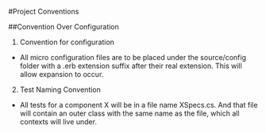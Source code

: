 ﻿#Project Conventions

##Convention Over Configuration

1. Convention for configuration
  * All micro configuration files are to be placed under the source/config folder
  with a .erb extension suffix after their real extension. This will allow expansion
  to occur.

2. Test Naming Convention
  * All tests for a component X will be in a file name XSpecs.cs. And that file will contain an outer class with the same name as the file, which all contexts will live under.


